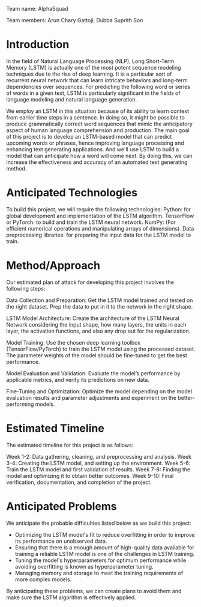 Team name: AlphaSquad

Team members: Arun Chary Gattoji, Dubba Suprith Son

# Introduction

In the field of Natural Language Processing (NLP), Long Short-Term Memory (LSTM) is actually one of the most potent sequence modeling techniques due to the rise of deep learning. It is a particular sort of recurrent neural network that can learn intricate behaviors and long-term dependencies over sequences. For predicting the following word or series of words in a given text, LSTM is particularly significant in the fields of language modeling and natural language generation.

We employ an LSTM in this situation because of its ability to learn context from earlier time steps in a sentence. In doing so, it might be possible to produce grammatically correct word sequences that mimic the anticipatory aspect of human language comprehension and production. The main goal of this project is to develop an LSTM-based model that can predict upcoming words or phrases, hence improving language processing and enhancing text generating applications. And we'll use LSTM to build a model that can anticipate how a word will come next. By doing this, we can increase the effectiveness and accuracy of an automated text generating method.

# Anticipated Technologies

To build this project, we will require the following technologies:
Python: for global development and implementation of the LSTM algorithm.
TensorFlow or PyTorch: to build and train the LSTM neural network.
NumPy: (For efficient numerical operations and manipulating arrays of dimensions).
Data preprocessing libraries: for preparing the input data for the LSTM model to train.

# Method/Approach

Our estimated plan of attack for developing this project involves the following steps:

Data Collection and Preparation: Get the LSTM model trained and tested on the right dataset. Prep the data to put in it to the network in the right shape.

LSTM Model Architecture: Create the architecture of the LSTM Neural Network considering the input shape, how many layers, the units in each layer, the activation functions, and also any drop out for the regularization.

Model Training: Use the chosen deep learning toolbox (TensorFlow/PyTorch) to train the LSTM model using the processed dataset. The parameter weights of the model should be fine-tuned to get the best performance.

Model Evaluation and Validation: Evaluate the model’s performance by applicable metrics, and verify its predictions on new data.

Fine-Tuning and Optimization: Optimize the model depending on the model evaluation results and parameter adjustments and experiment on the better-performing models.


# Estimated Timeline

The estimated timeline for this project is as follows:

Week 1-2: Data gathering, cleaning, and preprocessing and analysis.
Week 3-4: Creating the LSTM model, and setting up the environment.
Week 5-6: Train the LSTM model and first validation of results.
Week 7-8: Finding the model and optimizing it to obtain better outcomes.
Week 9-10: Final verification, documentation, and completion of the project.

# Anticipated Problems

We anticipate the probable difficulties listed below as we build this project:

- Optimizing the LSTM model's fit to reduce overfitting in order to improve its performance on unobserved data.
- Ensuring that there is a enough amount of high-quality data available for training a reliable LSTM model is one of the challenges in LSTM training.
- Tuning the model's hyperparameters for optimum performance while avoiding overfitting is known as hyperparameter tuning.
- Managing memory and storage to meet the training requirements of more complex models.

By anticipating these problems, we can create plans to avoid them and make sure the LSTM algorithm is effectively applied.


